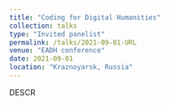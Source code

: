 ```yaml
---
title: "Coding for Digital Humanities"
collection: talks
type: "Invited panelist"
permalink: /talks/2021-09-01-URL
venue: "EADH conference"
date: 2021-09-01
location: "Kraznoyarsk, Russia"
---
```


DESCR
